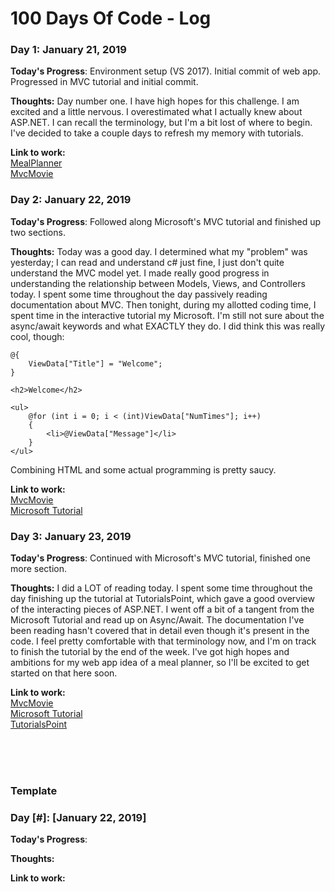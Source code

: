 # 100 Days Of Code - Log

### Day 1: January 21, 2019

**Today's Progress**: Environment setup (VS 2017). Initial commit of web app. Progressed in MVC tutorial and initial commit.

**Thoughts:** Day number one.  I have high hopes for this challenge.  I am excited and a little nervous.  I overestimated what I actually knew about ASP.NET.  I can recall the terminology, but I'm a bit lost of where to begin.  I've decided to take a couple days to refresh my memory with tutorials.

**Link to work:** <br> 
[MealPlanner](https://github.com/delsuckahh/meal-planner)<br>
[MvcMovie](https://github.com/delsuckahh/MvcMovie)

### Day 2: January 22, 2019

**Today's Progress**: Followed along Microsoft's MVC tutorial and finished up two sections.

**Thoughts:** Today was a good day.  I determined what my "problem" was yesterday; I can read and understand c# just fine, I just don't quite understand the MVC model yet.  I made really good progress in understanding the relationship between Models, Views, and Controllers today.  I spent some time throughout the day passively reading documentation about MVC.  Then tonight, during my allotted coding time, I spent time in the interactive tutorial my Microsoft.  I'm still not sure about the async/await keywords and what EXACTLY they do.  I did think this was really cool, though:
```
@{
    ViewData["Title"] = "Welcome";
}

<h2>Welcome</h2>

<ul>
    @for (int i = 0; i < (int)ViewData["NumTimes"]; i++)
    {
        <li>@ViewData["Message"]</li>
    }
</ul>
```
Combining HTML and some actual programming is pretty saucy.

**Link to work:** <br> 
[MvcMovie](https://github.com/delsuckahh/MvcMovie)<br>
[Microsoft Tutorial](https://docs.microsoft.com/en-us/aspnet/core/tutorials/first-mvc-app/adding-view?view=aspnetcore-2.1&tabs=visual-studio)

### Day 3: January 23, 2019

**Today's Progress**: Continued with Microsoft's MVC tutorial, finished one more section. 

**Thoughts:** I did a LOT of reading today.  I spent some time throughout the day finishing up the tutorial at TutorialsPoint, which gave a good overview of the interacting pieces of ASP.NET.  I went off a bit of a tangent from the Microsoft Tutorial and read up on Async/Await.  The documentation I've been reading hasn't covered that in detail even though it's present in the code.  I feel pretty comfortable with that terminology now, and I'm on track to finish the tutorial by the end of the week.  I've got high hopes and ambitions for my web app idea of a meal planner, so I'll be excited to get started on that here soon.

**Link to work:** <br>
[MvcMovie](https://github.com/delsuckahh/MvcMovie/tree/master/MvcMovie)<br>
[Microsoft Tutorial](https://docs.microsoft.com/en-us/aspnet/core/tutorials/first-mvc-app/adding-view?view=aspnetcore-2.1&tabs=visual-studio)<br>
[TutorialsPoint](https://www.tutorialspoint.com/asp.net/)

<br>
<br>
<br>



### Template
### Day [#]: [January 22, 2019]

**Today's Progress**: 

**Thoughts:** 

**Link to work:** 
